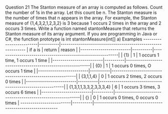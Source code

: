 Question 21
The Stanton measure of an array is computed as follows. Count the number of 1s in the array.
Let this count be n. The Stanton measure is the number of times that n appears in the array.
For example, the Stanton measure of {1,4,3,2,1,2,3,2} is 3 because 1 occurs 2 times in the array and
2 occurs 3 times.
Write a function named stantonMeasure that returns the Stanton measure of its array argument.
If you are programming in Java or C#, the function prototype is
int stantonMeasure(int[] a)
Examples
 -------------------------|----------|------------------------------------------------------------
| if a is                 | return   | reason                                                     |
|-------------------------|----------|------------------------------------------------------------|
| {1}                     | 1        | 1 occurs 1 time, 1 occurs 1 time                           |
|-------------------------|----------|------------------------------------------------------------|
| {0}                     | 1        | 1 occurs 0 times, O occurs 1 time                          |
|-------------------------|----------|------------------------------------------------------------|
| {3,1,1,4}               | 0        | 1 occurs 2 times, 2 occurs 0 times                         |
|-------------------------|----------|------------------------------------------------------------|
| {1,3,1,1,3,3,2,3,3,3,4} | 6        | 1 occurs 3 times, 3 occurs 6 times                         |
|-------------------------|----------|------------------------------------------------------------|
| {}                      | 0        | 1 occurs 0 times, 0 occurs 0 times                         |
 -------------------------|----------|------------------------------------------------------------
